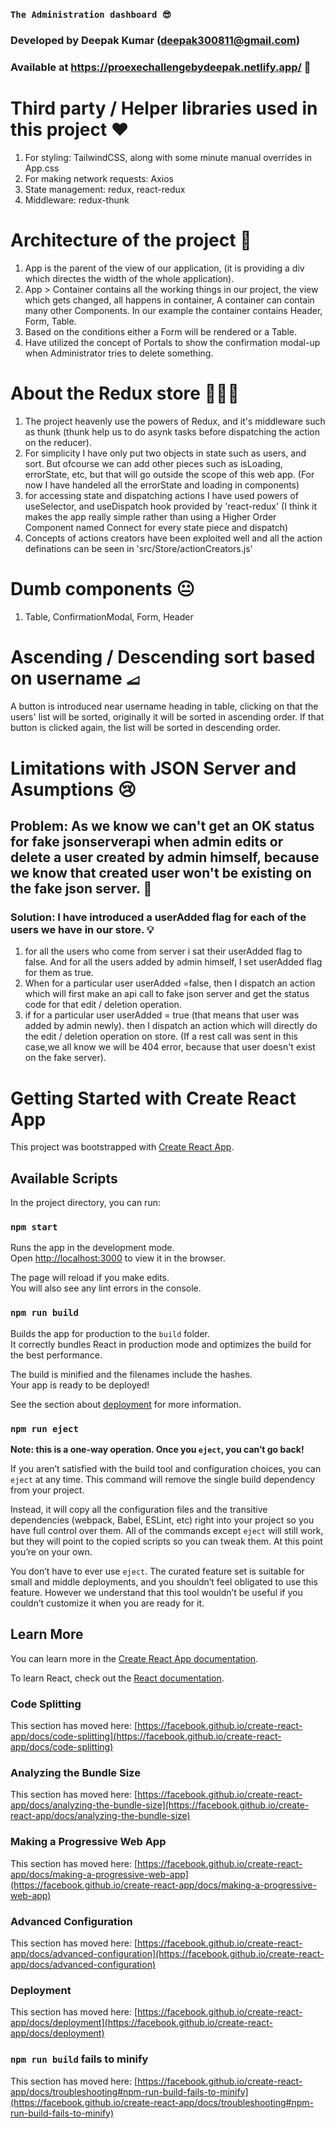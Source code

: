 ### `The Administration dashboard 😎`

### Developed by Deepak Kumar (deepak300811@gmail.com)

### Available at https://proexechallengebydeepak.netlify.app/ 🚀

# Third party / Helper libraries used in this project ❤️

1. For styling: TailwindCSS, along with some minute manual overrides in App.css
2. For making network requests: Axios
3. State management: redux, react-redux
4. Middleware: redux-thunk

# Architecture of the project 🎁

1. App is the parent of the view of our application, (it is providing a div which directes the width of the whole application).
2. App > Container contains all the working things in our project, the view which gets changed, all happens in container, A container can contain many other   Components. In our example the container contains Header, Form, Table.
3. Based on the conditions either a Form will be rendered or a Table.
4. Have utilized the concept of Portals to show the confirmation modal-up when Administrator tries to delete something.

# About the Redux store 🙋🏻‍♂️

1. The project heavenly use the powers of Redux, and it's middleware such as thunk (thunk help us to do asynk tasks before dispatching the action on the reducer).
2. For simplicity I have only put two objects in state such as users, and sort. But ofcourse we can add other pieces such as isLoading, errorState, etc, but that will go outside the scope of this web app. (For now I have handeled all the errorState and loading in components)
3. for accessing state and dispatching actions I have used powers of useSelector, and useDispatch hook provided by 'react-redux' (I think it makes the app really simple rather than using a Higher Order Component named Connect for every state piece and dispatch)
4. Concepts of actions creators have been exploited well and all the action definations can be seen in 'src/Store/actionCreators.js'

# Dumb components 😐

1. Table, ConfirmationModal, Form, Header

# Ascending / Descending sort based on username ⧡

A button is introduced near username heading in table, clicking on that the users' list will be sorted, originally it will be sorted in ascending order. If that button is clicked again, the list will be sorted in descending order.

# Limitations with JSON Server and Asumptions 😢

## Problem: As we know we can't get an OK status for fake jsonserverapi when admin edits or delete a user created by admin himself, because we know that created user won't be existing on the fake json server. 💭

### Solution: I have introduced a userAdded flag for each of the users we have in our store. 💡

1. for all the users who come from server i sat their userAdded flag to false. And for all the users added by admin himself, I set userAdded flag for them as true.
2. When for a particular user userAdded =false, then I dispatch an action which will first make an api call to fake json server and get the status code for that edit / deletion operation.
3. if for a particular user userAdded = true (that means that user was added by admin newly). then I dispatch an action which will directly do the edit / deletion operation on store. (If a rest call was sent in this case,we all know we will be 404 error, because that user doesn't exist on the fake server).

# Getting Started with Create React App

This project was bootstrapped with [Create React App](https://github.com/facebook/create-react-app).

## Available Scripts

In the project directory, you can run:

### `npm start`

Runs the app in the development mode.\
Open [http://localhost:3000](http://localhost:3000) to view it in the browser.

The page will reload if you make edits.\
You will also see any lint errors in the console.

### `npm run build`

Builds the app for production to the `build` folder.\
It correctly bundles React in production mode and optimizes the build for the best performance.

The build is minified and the filenames include the hashes.\
Your app is ready to be deployed!

See the section about [deployment](https://facebook.github.io/create-react-app/docs/deployment) for more information.

### `npm run eject`

**Note: this is a one-way operation. Once you `eject`, you can’t go back!**

If you aren’t satisfied with the build tool and configuration choices, you can `eject` at any time. This command will remove the single build dependency from your project.

Instead, it will copy all the configuration files and the transitive dependencies (webpack, Babel, ESLint, etc) right into your project so you have full control over them. All of the commands except `eject` will still work, but they will point to the copied scripts so you can tweak them. At this point you’re on your own.

You don’t have to ever use `eject`. The curated feature set is suitable for small and middle deployments, and you shouldn’t feel obligated to use this feature. However we understand that this tool wouldn’t be useful if you couldn’t customize it when you are ready for it.

## Learn More

You can learn more in the [Create React App documentation](https://facebook.github.io/create-react-app/docs/getting-started).

To learn React, check out the [React documentation](https://reactjs.org/).

### Code Splitting

This section has moved here: [https://facebook.github.io/create-react-app/docs/code-splitting](https://facebook.github.io/create-react-app/docs/code-splitting)

### Analyzing the Bundle Size

This section has moved here: [https://facebook.github.io/create-react-app/docs/analyzing-the-bundle-size](https://facebook.github.io/create-react-app/docs/analyzing-the-bundle-size)

### Making a Progressive Web App

This section has moved here: [https://facebook.github.io/create-react-app/docs/making-a-progressive-web-app](https://facebook.github.io/create-react-app/docs/making-a-progressive-web-app)

### Advanced Configuration

This section has moved here: [https://facebook.github.io/create-react-app/docs/advanced-configuration](https://facebook.github.io/create-react-app/docs/advanced-configuration)

### Deployment

This section has moved here: [https://facebook.github.io/create-react-app/docs/deployment](https://facebook.github.io/create-react-app/docs/deployment)

### `npm run build` fails to minify

This section has moved here: [https://facebook.github.io/create-react-app/docs/troubleshooting#npm-run-build-fails-to-minify](https://facebook.github.io/create-react-app/docs/troubleshooting#npm-run-build-fails-to-minify)
